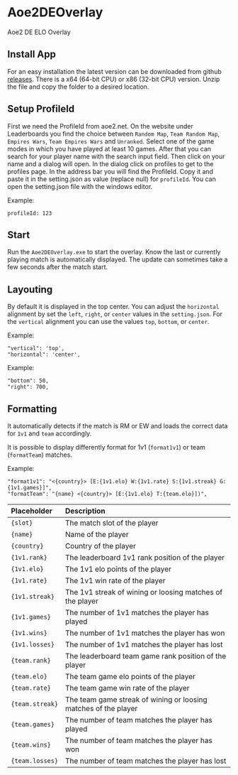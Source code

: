 # Aoe2DEOverlay
Aoe2 DE ELO Overlay

## Install App

For an easy installation the latest version can be downloaded from github [releases](https://github.com/kickass-panda/Aoe2DEOverlay/releases). There is a x64 (64-bit CPU) or x86 (32-bit CPU) version. Unzip the file and copy the folder to a desired location. 

## Setup ProfileId

First we need the ProfileId from aoe2.net. On the website under Leaderboards you find the choice between `Random Map`, `Team Random Map`, `Empires Wars`, `Team Empires Wars` and `Unranked`. Select one of the game modes in which you have played at least 10 games. After that you can search for your player name with the search input field. Then click on your name and a dialog will open. In the dialog click on profiles to get to the profiles page. In the address bar you will find the ProfileId. Copy it and paste it in the setting.json as value (replace null) for `profileId`. You can open the setting.json file with the windows editor.

Example:

    profileId: 123

## Start

Run the `Aoe2DEOverlay.exe` to start the overlay. Know the last or currently playing match is automatically displayed. The update can sometimes take a few seconds after the match start. 

## Layouting

By default it is displayed in the top center. You can adjust the `horizontal` alignment by set the `left`, `right`, or `center` values in the `setting.json`. For the `vertical` alignment you can use the values `top`, `bottom`, or `center`.

Example:

    "vertical": 'top',
    "horizontal": 'center',

Example:

    "bottom": 50,
    "right": 700,


## Formatting

It automatically detects if the match is RM or EW and loads the correct data for `1v1` and `team` accordingly.

It is possible to display differently format for 1v1 (`format1v1`) or team (`formatTeam`) matches.

Example:

    "format1v1": "<{country}> [E:{1v1.elo} W:{1v1.rate} S:{1v1.streak} G:{1v1.games}]",
    "formatTeam": "{name} <{country}> [E:{1v1.elo} T:{team.elo}])",

| Placeholder     | Description                                                     |
| :-------------- | :-------------------------------------------------------------- |
| `{slot}`        | The match slot of the player                                    |
| `{name}`        | Name of the player                                              |
| `{country}`     | Country of the player                                           |
| `{1v1.rank}`    | The leaderboard 1v1 rank position of the player                 |
| `{1v1.elo}`     | The 1v1 elo points of the player                                |
| `{1v1.rate}`    | The 1v1 win rate of the player                                  |
| `{1v1.streak}`  | The 1v1 streak of wining or loosing matches of the player       |
| `{1v1.games}`   | The number of 1v1 matches the player has played                 |
| `{1v1.wins}`    | The number of 1v1 matches the player has won                    |
| `{1v1.losses}`  | The number of 1v1 matches the player has lost                   |
| `{team.rank}`   | The leaderboard team game rank position of the player           |
| `{team.elo}`    | The team game elo points of the player                          |
| `{team.rate}`   | The team game win rate of the player                            |
| `{team.streak}` | The team game streak of wining or loosing matches of the player |
| `{team.games}`  | The number of team matches the player has played                |
| `{team.wins}`   | The number of team matches the player has won                   |
| `{team.losses}` | The number of team matches the player has lost                  |
